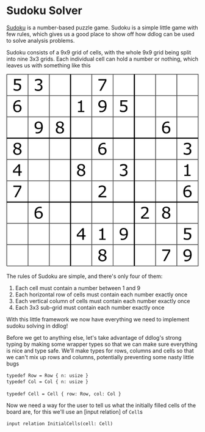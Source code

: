 # Sudoku Solver

[Sudoku] is a number-based puzzle game. Sudoku is a simple little game with few rules,
which gives us a good place to show off how ddlog can be used to solve analysis problems.

Sudoku consists of a 9x9 grid of cells, with the whole 9x9 grid being split into nine 3x3 grids.
Each individual cell can hold a number or nothing, which leaves us with something like this

![Sudoku Board](../images/sudoku-grid.svg)

The rules of Sudoku are simple, and there's only four of them:

1. Each cell must contain a number between 1 and 9
2. Each horizontal row of cells must contain each number exactly once
3. Each vertical column of cells must contain each number exactly once
4. Each 3x3 sub-grid must contain each number exactly once

With this little framework we now have everything we need to implement sudoku solving in ddlog!

Before we get to anything else, let's take advantage of ddlog's strong typing by making
some wrapper types so that we can make sure everything is nice and type safe. We'll make
types for rows, columns and cells so that we can't mix up rows and columns, potentially
preventing some nasty little bugs

```ddlog
typedef Row = Row { n: usize }
typedef Col = Col { n: usize }

typedef Cell = Cell { row: Row, col: Col }
```

Now we need a way for the user to tell us what the initially filled cells of the board are,
for this we'll use an [input relation] of `Cell`s

```ddlog
input relation InitialCells(cell: Cell)
```

[Sudoku]: https://en.wikipedia.org/wiki/Sudoku
